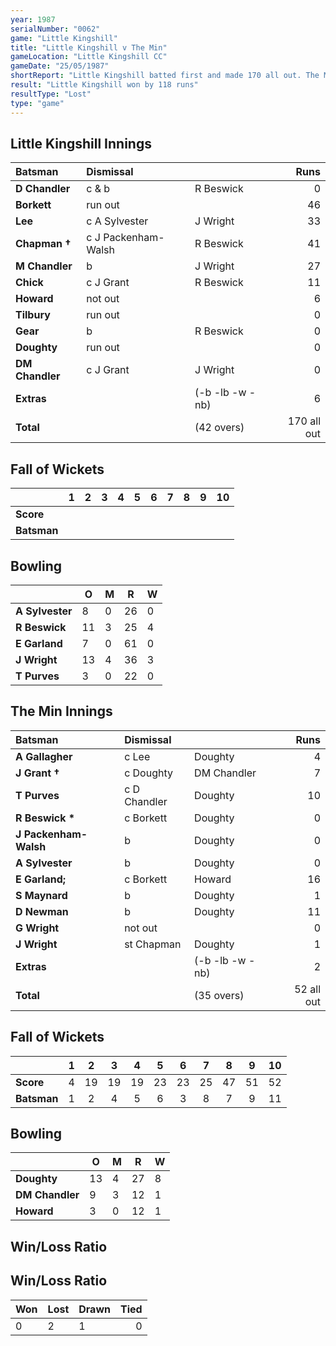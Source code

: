 ```yaml
---
year: 1987
serialNumber: "0062" 
game: "Little Kingshill"
title: "Little Kingshill v The Min"
gameLocation: "Little Kingshill CC"
gameDate: "25/05/1987"
shortReport: "Little Kingshill batted first and made 170 all out. The Min were bowled out for 52"
result: "Little Kingshill won by 118 runs"
resultType: "Lost"
type: "game"
---
```


## Little Kingshill Innings

| Batsman | Dismissal |  | Runs |
|:---|:---|---|---:|
| **D Chandler** | c & b | R Beswick | 0 | 
| **Borkett** | run out |  | 46 | 
| **Lee** | c A Sylvester | J Wright | 33 | 
| **Chapman &#8224;** | c J Packenham-Walsh | R Beswick | 41 | 
| **M Chandler** | b | J Wright | 27 | 
| **Chick** | c J Grant | R Beswick | 11 |
| **Howard** | not out |  | 6 | 
| **Tilbury** | run out |  | 0 |
| **Gear** | b | R Beswick | 0 | 
| **Doughty** | run out |  | 0 | 
| **DM Chandler** | c J Grant | J Wright | 0 |
| **Extras** | | (-b -lb -w -nb) | 6 | 
| **Total** | | (42 overs) | 170 all out | 

## Fall of Wickets

| | 1 | 2 | 3 | 4 | 5 | 6 | 7 | 8 | 9 | 10 |
|---|:---:|:---:|:---:|:---:|:---:|:---:|:---:|:---:|:---:|:---:|
| **Score** |  |  |  |  |  |  |  |  |  |  |
| **Batsman** |  |  |  |  |  |  |  |  |  |  |

## Bowling

| | O | M | R | W |
|---|---|---|---|---|
| **A Sylvester** | 8 | 0 | 26 | 0 | 
| **R Beswick** | 11 | 3 | 25 | 4 | 
| **E Garland** | 7 | 0 | 61 | 0 | 
| **J Wright** | 13 | 4 | 36 | 3 | 
| **T Purves** | 3 | 0 | 22 | 0 |

## The Min Innings

| Batsman | Dismissal |  | Runs |
|:---|:---|---|---:|
| **A Gallagher** | c Lee | Doughty | 4 | 
| **J Grant &#8224;** | c Doughty | DM Chandler | 7 | 
| **T Purves** | c D Chandler | Doughty | 10 | 
| **R Beswick &#42;** | c Borkett | Doughty | 0 | 
| **J Packenham-Walsh** | b  | Doughty | 0 | 
| **A Sylvester** | b | Doughty | 0 | 
| **E Garland;** | c Borkett | Howard | 16 | 
| **S Maynard** | b | Doughty | 1 | 
| **D Newman** | b | Doughty | 11 | 
| **G Wright** | not out |  | 0 | 
| **J Wright** | st Chapman | Doughty | 1 | 
| **Extras** | | (-b -lb -w -nb) | 2 | 
| **Total** | | (35 overs) | 52 all out | 

## Fall of Wickets

| | 1 | 2 | 3 | 4 | 5 | 6 | 7 | 8 | 9 | 10 |
|---|:---:|:---:|:---:|:---:|:---:|:---:|:---:|:---:|:---:|:---:|
| **Score** | 4 | 19 | 19 | 19 | 23 | 23 | 25 | 47 | 51 | 52 | 
| **Batsman** | 1 | 2 | 4 | 5 | 6 | 3 | 8 | 7 | 9 | 11 | 

## Bowling

| | O | M | R | W |
|---|---|---|---|---|
| **Doughty** | 13 | 4 | 27 | 8 | 
| **DM Chandler** | 9 | 3 | 12 | 1 | 
| **Howard** | 3 | 0 | 12 | 1 | 

## Win/Loss Ratio

## Win/Loss Ratio

| Won | Lost | Drawn | Tied |
|:---|:---|:---|---:|
| 0 | 2 | 1 | 0 |